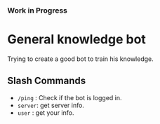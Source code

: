 ### Work in Progress

# General knowledge bot

Trying to create a good bot to train his knowledge.

## Slash Commands

- `/ping` : Check if the bot is logged in.
- `server`: get server info.
- `user` : get your info.
